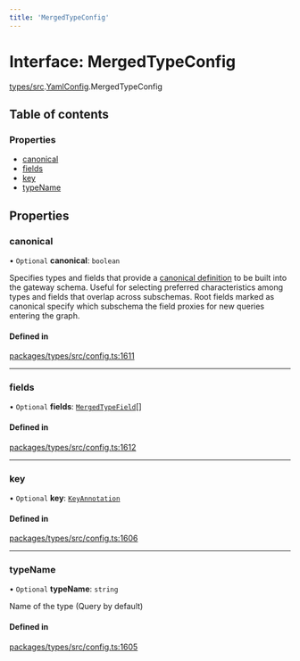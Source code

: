 ```yaml
---
title: 'MergedTypeConfig'
---
```


# Interface: MergedTypeConfig

[types/src](../modules/types_src).[YamlConfig](../modules/types_src.YamlConfig).MergedTypeConfig

## Table of contents

### Properties

- [canonical](types_src.YamlConfig.MergedTypeConfig#canonical)
- [fields](types_src.YamlConfig.MergedTypeConfig#fields)
- [key](types_src.YamlConfig.MergedTypeConfig#key)
- [typeName](types_src.YamlConfig.MergedTypeConfig#typename)

## Properties

### canonical

• `Optional` **canonical**: `boolean`

Specifies types and fields
that provide a [canonical definition](https://www.graphql-tools.com/docs/stitch-type-merging#canonical-definitions) to be built into the gateway schema. Useful for selecting preferred characteristics among types and fields that overlap across subschemas. Root fields marked as canonical specify which subschema the field proxies for new queries entering the graph.

#### Defined in

[packages/types/src/config.ts:1611](https://github.com/Urigo/graphql-mesh/blob/master/packages/types/src/config.ts#L1611)

___

### fields

• `Optional` **fields**: [`MergedTypeField`](types_src.YamlConfig.MergedTypeField)[]

#### Defined in

[packages/types/src/config.ts:1612](https://github.com/Urigo/graphql-mesh/blob/master/packages/types/src/config.ts#L1612)

___

### key

• `Optional` **key**: [`KeyAnnotation`](types_src.YamlConfig.KeyAnnotation)

#### Defined in

[packages/types/src/config.ts:1606](https://github.com/Urigo/graphql-mesh/blob/master/packages/types/src/config.ts#L1606)

___

### typeName

• `Optional` **typeName**: `string`

Name of the type (Query by default)

#### Defined in

[packages/types/src/config.ts:1605](https://github.com/Urigo/graphql-mesh/blob/master/packages/types/src/config.ts#L1605)
